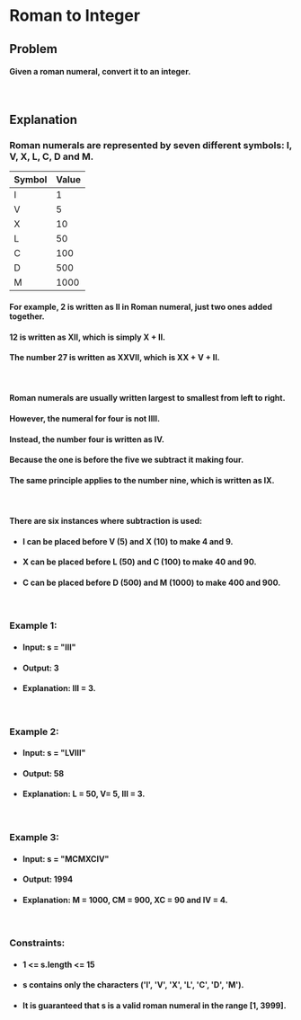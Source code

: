 # Roman to Integer

## Problem
#### Given a roman numeral, convert it to an integer.
<br>

## Explanation

### Roman numerals are represented by seven different symbols: I, V, X, L, C, D and M.

|Symbol|Value|
|-|-|
|I|1|
|V|5|
|X|10|
|L|50|
|C|100|
|D|500|
|M|1000|

#### For example, 2 is written as II in Roman numeral, just two ones added together.
#### 12 is written as XII, which is simply X + II.
#### The number 27 is written as XXVII, which is XX + V + II.
<br>

#### Roman numerals are usually written largest to smallest from left to right.
#### However, the numeral for four is not IIII.
#### Instead, the number four is written as IV.
#### Because the one is before the five we subtract it making four.
#### The same principle applies to the number nine, which is written as IX.
<br>

#### There are six instances where subtraction is used:
- #### I can be placed before V (5) and X (10) to make 4 and 9.
- #### X can be placed before L (50) and C (100) to make 40 and 90.
- #### C can be placed before D (500) and M (1000) to make 400 and 900.

<br>

### Example 1:
- #### Input: s = "III"
- #### Output: 3
- #### Explanation: III = 3.

<br>

### Example 2:

- #### Input: s = "LVIII"
- #### Output: 58
- #### Explanation: L = 50, V= 5, III = 3.

<br>

### Example 3:

- #### Input: s = "MCMXCIV"
- #### Output: 1994
- #### Explanation: M = 1000, CM = 900, XC = 90 and IV = 4.

<br>

### Constraints:

- #### 1 <= s.length <= 15
- #### s contains only the characters ('I', 'V', 'X', 'L', 'C', 'D', 'M').
- #### It is guaranteed that s is a valid roman numeral in the range [1, 3999].
